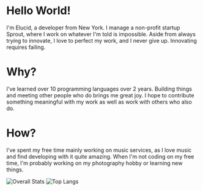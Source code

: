 # Hello World!
I'm Elucid, a developer from New York. I manage a non-profit startup Sprout, where I work on whatever I'm told is impossible. Aside from always trying to innovate, I love to perfect my work, and I never give up. Innovating requires failing.

# Why?
I've learned over 10 programming languages over 2 years. Building things and meeting other people who do brings me great joy. I hope to contribute something meaningful with my work as well as work with others who also do.

# How?
I've spent my free time mainly working on music services, as I love music and find developing with it quite amazing. When I'm not coding on my free time, I'm probably working on my photography hobby or learning new things. 

![Overall Stats](https://github-readme-stats.vercel.app/api?username=elucid503&count_private=true&show_icons=true&hide=contribs&theme=github_dark_dimmed)
![Top Langs](https://github-readme-stats.vercel.app/api/top-langs/?username=elucid503&theme=github_dark_dimmed&layout=donut)
